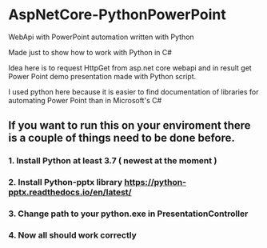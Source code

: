 # AspNetCore-PythonPowerPoint
WebApi with PowerPoint automation written with Python 

Made just to show how to work with Python in C# 

Idea here is to request HttpGet from asp.net core webapi and in result get Power Point demo presentation made with Python script.

I used python here because it is easier to find documentation of libraries for automating Power Point than in Microsoft's C#

## If you want to run this on your enviroment there is a couple of things need to be done before. 

### 1. Install Python at least 3.7 ( newest at the moment ) 
### 2. Install Python-pptx library https://python-pptx.readthedocs.io/en/latest/
### 3. Change path to your python.exe in PresentationController
### 4. Now all should work correctly 


